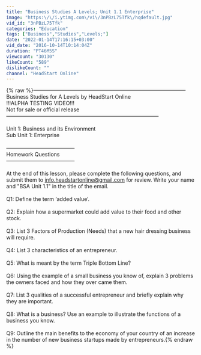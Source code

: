 ```yaml
---
title: "Business Studies A Levels; Unit 1.1 Enterprise"
image: "https:\/\/i.ytimg.com\/vi\/3nPBzL75Tfk\/hqdefault.jpg"
vid_id: "3nPBzL75Tfk"
categories: "Education"
tags: ["Business","Studies","Levels;"]
date: "2022-01-14T17:16:15+03:00"
vid_date: "2016-10-14T10:14:04Z"
duration: "PT46M5S"
viewcount: "30130"
likeCount: "589"
dislikeCount: ""
channel: "HeadStart Online"
---
```

{% raw %}—————————————————————————————<br />Business Studies for A Levels by HeadStart Online<br />!!!ALPHA TESTING VIDEO!!!<br />Not for sale or official release<br />—————————————————————————————<br /><br />Unit 1: Business and its Environment<br />Sub Unit 1: Enterprise<br /><br />—————————————<br />Homework Questions<br />—————————————<br /><br />At the end of this lesson, please complete the following questions, and submit them to info.headstartonline@gmail.com for review. Write your name and &quot;BSA Unit 1.1&quot; in the title of the email.<br /><br />Q1: Define the term ‘added value’.  <br /><br />Q2: Explain how a supermarket could add value to their food and other stock.<br /><br />Q3: List 3 Factors of Production (Needs) that a new hair dressing business will require.<br /><br />Q4: List 3 characteristics of an entrepreneur.<br /><br />Q5: What is meant by the term Triple Bottom Line?<br /><br />Q6: Using the example of a small business you know of, explain 3 problems the owners faced and how they over came them.<br /><br />Q7: List 3 qualities of a successful entrepreneur and briefly explain why they are important.<br /><br />Q8: What is a business? Use an example to illustrate the functions of a business you know.<br /><br />Q9: Outline the main benefits to the economy of your country of an increase in the number of new business startups made by entrepreneurs.{% endraw %}
